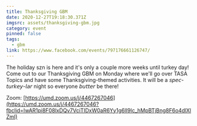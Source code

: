 ```yaml
---
title: Thanksgiving GBM
date: 2020-12-27T19:18:30.371Z
imgsrc: assets/thanksgiving-gbm.jpg
category: event
pinned: false
tags:
  - gbm
link: https://www.facebook.com/events/797176661126747/
---
```

The holiday szn is here and it's only a couple more weeks until turkey day! Come out to our Thanksgiving GBM on Monday where we'll go over TASA Topics and have some Thanksgiving-themed activities. It will be a 𝘴𝘱𝘦𝘤-𝘵𝘶𝘳𝘬𝘦𝘺-𝘭𝘢𝘳 night so everyone 𝘣𝘶𝘵𝘵𝘦𝘳 be there!

Zoom: [https://umd.zoom.us/j/4467267046](https://umd.zoom.us/j/4467267046?fbclid=IwAR1pi8F08lxDQv7VciTIDxW0aR6Yy1g6lI9lc_hMpBTjBng8F6o4dlXlZmI)